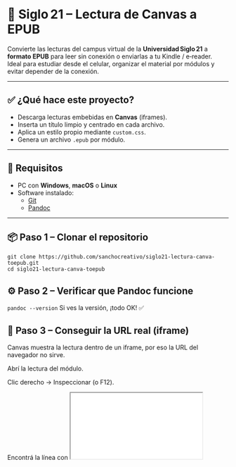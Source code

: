 # 📘 Siglo 21 – Lectura de Canvas a EPUB

Convierte las lecturas del campus virtual de la **Universidad Siglo 21** a **formato EPUB** para leer sin conexión o enviarlas a tu Kindle / e‑reader.  
Ideal para estudiar desde el celular, organizar el material por módulos y evitar depender de la conexión.

---

## ✅ ¿Qué hace este proyecto?

- Descarga lecturas embebidas en **Canvas** (iframes).
- Inserta un título limpio y centrado en cada archivo.
- Aplica un estilo propio mediante `custom.css`.
- Genera un archivo `.epub` por módulo.

---

## 🧰 Requisitos

- PC con **Windows**, **macOS** o **Linux**  
- Software instalado:  
  - [Git](https://git-scm.com/downloads)  
  - [Pandoc](https://pandoc.org/installing.html)

---

## 📦 Paso 1 – Clonar el repositorio

```
git clone https://github.com/sanchocreativo/siglo21-lectura-canva-toepub.git
cd siglo21-lectura-canva-toepub
```

## ⚙️ Paso 2 – Verificar que Pandoc funcione

```pandoc --version```
Si ves la versión, ¡todo OK! ✅

##  🔎 Paso 3 – Conseguir la URL real (iframe)
Canvas muestra la lectura dentro de un iframe, por eso la URL del navegador no sirve.

Abrí la lectura del módulo.

Clic derecho → Inspeccionar (o F12).

Encontrá la línea con <iframe src="...">:
![Cómo obtener la URL del iframe](https://raw.githubusercontent.com/sanchocreativo/siglo21-lectura-canva-toepub/main/Screenshot%202025-05-04%20132019.png)



```<iframe src="https://meca.ues21.edu.ar/canvas/0GRADO1A24/tipografia1/L1/index.html">```
Copiá la URL completa de src.
Esa es la URL que debe usar el script.


##  🚀 Paso 4 – Ejecutar el script
5.1 Dar permisos de ejecución

```chmod +x convert_to_epub.sh```
5.2 Lanzar el script

```./convert_to_epub.sh```

##  🚀 Paso 5 Enviar al Kindle

Mandá el .epub a tu dirección @kindle.com
O usá la app oficial Send to Kindle
O sincronizá mediante cable con Calibre

